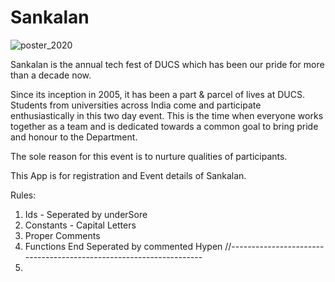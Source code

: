 # Sankalan

![poster_2020](https://user-images.githubusercontent.com/76484161/161380657-5395e660-6afb-4406-aff9-c8d8e3721936.jpg)


Sankalan is the annual tech fest of DUCS which has been our pride for more than a decade now.

Since its inception in 2005, it has been a part & parcel of lives at DUCS. 
Students from universities across India come and participate enthusiastically in this two day event. 
This is the time when everyone works together as a team and is dedicated towards a common goal to bring pride and honour to the Department.

The sole reason for this event is to nurture qualities of participants.

This App is for registration and Event details of Sankalan.

Rules:
1. Ids - Seperated by underSore
2. Constants - Capital Letters
3. Proper Comments
4. Functions End Seperated by commented Hypen //------------------------------------------------------------------- 
5. 
